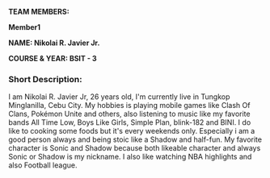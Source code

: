 

**TEAM MEMBERS:**

**Member1**

**NAME: Nikolai R. Javier Jr.**

**COURSE & YEAR: BSIT - 3**

### Short Description:

I am Nikolai R. Javier Jr, 26 years old, I'm currently live in Tungkop Minglanilla, Cebu City. My hobbies is playing mobile games like Clash Of Clans, Pokémon Unite and others, also listening to music like my favorite bands All Time Low, Boys Like Girls, Simple Plan, blink-182 and BINI. I do like to cooking some foods but it's every weekends only. Especially i am a good person always and being stoic like a Shadow and half-fun. My favorite character is Sonic and Shadow because both likeable character and always Sonic or Shadow is my nickname. I also like watching NBA highlights and also Football league.